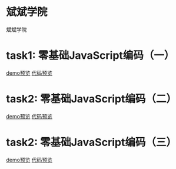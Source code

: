 # 斌斌学院
斌斌学院

<h1>task1: 零基础JavaScript编码（一）</h1>
<a href="https://blue-zero.github.io/baiduife2017/binbin/task1/index.html">demo预览</a>
<a href="https://github.com/blue-zero/baiduife2017/blob/master/binbin/task1/index.html">代码预览</a>

<h1>task2: 零基础JavaScript编码（二）</h1>
<a href="https://blue-zero.github.io/baiduife2017/binbin/task2/index.html">demo预览</a>
<a href="https://github.com/blue-zero/baiduife2017/blob/master/binbin/task2/index.html">代码预览</a>


<h1>task2: 零基础JavaScript编码（三）</h1>
<a href="https://blue-zero.github.io/baiduife2017/binbin/task3/index.html">demo预览</a>
<a href="https://github.com/blue-zero/baiduife2017/blob/master/binbin/task3/index.html">代码预览</a>

